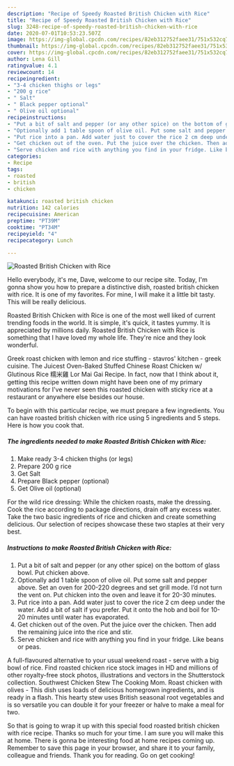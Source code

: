 ```yaml
---
description: "Recipe of Speedy Roasted British Chicken with Rice"
title: "Recipe of Speedy Roasted British Chicken with Rice"
slug: 3248-recipe-of-speedy-roasted-british-chicken-with-rice
date: 2020-07-01T10:53:23.507Z
image: https://img-global.cpcdn.com/recipes/82eb312752faee31/751x532cq70/roasted-british-chicken-with-rice-recipe-main-photo.jpg
thumbnail: https://img-global.cpcdn.com/recipes/82eb312752faee31/751x532cq70/roasted-british-chicken-with-rice-recipe-main-photo.jpg
cover: https://img-global.cpcdn.com/recipes/82eb312752faee31/751x532cq70/roasted-british-chicken-with-rice-recipe-main-photo.jpg
author: Lena Gill
ratingvalue: 4.1
reviewcount: 14
recipeingredient:
- "3-4 chicken thighs or legs"
- "200 g rice"
- " Salt"
- " Black pepper optional"
- " Olive oil optional"
recipeinstructions:
- "Put a bit of salt and pepper (or any other spice) on the bottom of glass bowl. Put chicken above."
- "Optionally add 1 table spoon of olive oil. Put some salt and pepper above. Set an oven for 200-220 degrees and set grill mode. I’d not turn the vent on. Put chicken into the oven and leave it for 20-30 minutes."
- "Put rice into a pan. Add water just to cover the rice 2 cm deep under the water. Add a bit of salt if you prefer. Put it onto the hob and boil for 10-20 minutes until water has evaporated."
- "Get chicken out of the oven. Put the juice over the chicken. Then add the remaining juice into the rice and stir."
- "Serve chicken and rice with anything you find in your fridge. Like beans or peas."
categories:
- Recipe
tags:
- roasted
- british
- chicken

katakunci: roasted british chicken 
nutrition: 142 calories
recipecuisine: American
preptime: "PT39M"
cooktime: "PT34M"
recipeyield: "4"
recipecategory: Lunch

---
```



![Roasted British Chicken with Rice](https://img-global.cpcdn.com/recipes/82eb312752faee31/751x532cq70/roasted-british-chicken-with-rice-recipe-main-photo.jpg)

Hello everybody, it's me, Dave, welcome to our recipe site. Today, I'm gonna show you how to prepare a distinctive dish, roasted british chicken with rice. It is one of my favorites. For mine, I will make it a little bit tasty. This will be really delicious.

Roasted British Chicken with Rice is one of the most well liked of current trending foods in the world. It is simple, it's quick, it tastes yummy. It is appreciated by millions daily. Roasted British Chicken with Rice is something that I have loved my whole life. They're nice and they look wonderful.

Greek roast chicken with lemon and rice stuffing - stavros&#39; kitchen - greek cuisine. The Juicest Oven-Baked Stuffed Chinese Roast Chicken w/ Glutinous Rice 糯米雞 Lor Mai Gai Recipe. In fact, now that I think about it, getting this recipe written down might have been one of my primary motivations for I&#39;ve never seen this roasted chicken with sticky rice at a restaurant or anywhere else besides our house.


To begin with this particular recipe, we must prepare a few ingredients. You can have roasted british chicken with rice using 5 ingredients and 5 steps. Here is how you cook that.

<!--inarticleads1-->

##### The ingredients needed to make Roasted British Chicken with Rice:

1. Make ready 3-4 chicken thighs (or legs)
1. Prepare 200 g rice
1. Get  Salt
1. Prepare  Black pepper (optional)
1. Get  Olive oil (optional)


For the wild rice dressing: While the chicken roasts, make the dressing. Cook the rice according to package directions, drain off any excess water. Take the two basic ingredients of rice and chicken and create something delicious. Our selection of recipes showcase these two staples at their very best. 

<!--inarticleads2-->

##### Instructions to make Roasted British Chicken with Rice:

1. Put a bit of salt and pepper (or any other spice) on the bottom of glass bowl. Put chicken above.
1. Optionally add 1 table spoon of olive oil. Put some salt and pepper above. Set an oven for 200-220 degrees and set grill mode. I’d not turn the vent on. Put chicken into the oven and leave it for 20-30 minutes.
1. Put rice into a pan. Add water just to cover the rice 2 cm deep under the water. Add a bit of salt if you prefer. Put it onto the hob and boil for 10-20 minutes until water has evaporated.
1. Get chicken out of the oven. Put the juice over the chicken. Then add the remaining juice into the rice and stir.
1. Serve chicken and rice with anything you find in your fridge. Like beans or peas.


A full-flavoured alternative to your usual weekend roast - serve with a big bowl of rice. Find roasted chicken rice stock images in HD and millions of other royalty-free stock photos, illustrations and vectors in the Shutterstock collection. Southwest Chicken Stew The Cooking Mom. Roast chicken with olives - This dish uses loads of delicious homegrown ingredients, and is ready in a flash. This hearty stew uses British seasonal root vegetables and is so versatile you can double it for your freezer or halve to make a meal for two. 

So that is going to wrap it up with this special food roasted british chicken with rice recipe. Thanks so much for your time. I am sure you will make this at home. There is gonna be interesting food at home recipes coming up. Remember to save this page in your browser, and share it to your family, colleague and friends. Thank you for reading. Go on get cooking!
